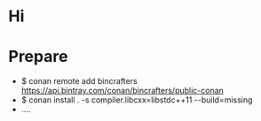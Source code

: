 # Hi

# Prepare
- $ conan remote add bincrafters https://api.bintray.com/conan/bincrafters/public-conan
- $ conan install . -s compiler.libcxx=libstdc++11 --build=missing
- .... 
